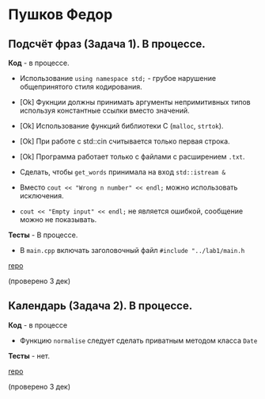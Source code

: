 # Пушков Федор

## Подсчёт фраз (Задача 1). В процессе.

**Код** - в процессе.

- Использование `using namespace std;` - грубое нарушение общепринятого стиля кодирования.

- [Ok] Фукнции должны принимать аргументы непримитивных типов используя константные ссылки вместо значений.

- [Ok] Использование функций библиотеки C (`malloc`, `strtok`).

- [Ok] При работе с std::cin считывается только первая строка.

- [Ok] Программа работает только с файлами с расширением `.txt`.

- Сделать, чтобы `get_words` принимала на вход `std::istream &`

- Вместо `cout << "Wrong n number" << endl;` можно использовать исключения.

- `cout << "Empty input" << endl;` не является ошибкой, сообщение можно не показывать.

**Тесты** - В процессе.

- В `main.cpp` включать заголовочный файл `#include "../lab1/main.h`

[repo](https://bitbucket.org/pushkov_oop/lab1)

(проверено 3 дек)

## Календарь (Задача 2). В процессе.

**Код** - в процессе

- Функцию `normalise` следует сделать приватным методом класса `Date`

**Тесты** - нет.

[repo](https://bitbucket.org/pushkov_oop/lab2)

(проверено 3 дек)
